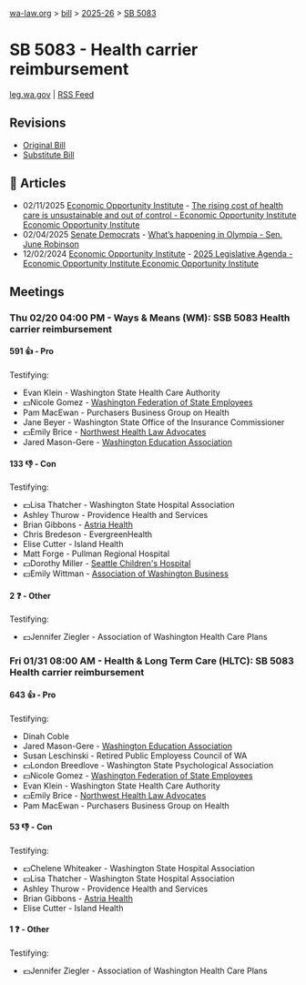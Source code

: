 [wa-law.org](/) > [bill](/bill/) > [2025-26](/bill/2025-26/) > [SB 5083](/bill/2025-26/sb/5083/)

# SB 5083 - Health carrier reimbursement
[leg.wa.gov](https://app.leg.wa.gov/billsummary?BillNumber=5083&Year=2025&Initiative=false) | [RSS Feed](./rss.xml)

## Revisions
* [Original Bill](1/)
* [Substitute Bill](S/)

## 📰 Articles
* 02/11/2025 [Economic Opportunity Institute](/org/economic_opportunity_institute/) - [The rising cost of health care is unsustainable and out of control - Economic Opportunity Institute Economic Opportunity Institute](https://www.opportunityinstitute.org/blog/post/health-care-costs-unsustainable-out-of-control/#:~:text=Senate%20Bill%205083)
* 02/04/2025 [Senate Democrats](/org/senate_democrats/) - [What’s happening in Olympia - Sen. June Robinson](https://senatedemocrats.wa.gov/robinson/2025/02/04/whats-happening-in-olympia/#:~:text=Senate%20Bill%205083)
* 12/02/2024 [Economic Opportunity Institute](/org/economic_opportunity_institute/) - [2025 Legislative Agenda - Economic Opportunity Institute Economic Opportunity Institute](https://www.opportunityinstitute.org/current-projects__trashed/2025-legislative-agenda/#:~:text=Senate%20Bill%205083)

## Meetings
### Thu 02/20 04:00 PM - Ways & Means (WM): SSB 5083 Health carrier reimbursement
#### 591 👍 - Pro
Testifying:
* Evan Klein - Washington State Health Care Authority
* 💵Nicole Gomez - [Washington Federation of State Employees](/org/washington_federation_of_state_employees/)
* Pam MacEwan - Purchasers Business Group on Health
* Jane Beyer - Washington State Office of the Insurance Commissioner
* 💵Emily Brice - [Northwest Health Law Advocates](/org/northwest_health_law_advocates/)
* Jared Mason-Gere - [Washington Education Association](/org/washington_education_association/)

#### 133 👎 - Con
Testifying:
* 💵Lisa Thatcher - Washington State Hospital Association
* Ashley Thurow - Providence Health and Services
* Brian Gibbons - [Astria Health](/org/astria_health/)
* Chris Bredeson - EvergreenHealth
* Elise Cutter - Island Health
* Matt Forge - Pullman Regional Hospital
* 💵Dorothy Miller - [Seattle Children's Hospital](/org/seattle_children's_hospital/)
* 💵Emily Wittman - [Association of Washington Business](/org/association_of_washington_business/)

#### 2 ❓ - Other
Testifying:
* 💵Jennifer Ziegler - Association of Washington Health Care Plans

### Fri 01/31 08:00 AM - Health & Long Term Care (HLTC): SB 5083 Health carrier reimbursement
#### 643 👍 - Pro
Testifying:
* Dinah Coble
* Jared Mason-Gere - [Washington Education Association](/org/washington_education_association/)
* Susan Leschinski - Retired Public Employess Council of WA
* 💵London Breedlove - Washington State Psychological Association
* 💵Nicole Gomez - [Washington Federation of State Employees](/org/washington_federation_of_state_employees/)
* Evan Klein - Washington State Health Care Authority
* 💵Emily Brice - [Northwest Health Law Advocates](/org/northwest_health_law_advocates/)
* Pam MacEwan - Purchasers Business Group on Health

#### 53 👎 - Con
Testifying:
* 💵Chelene Whiteaker - Washington State Hospital Association
* 💵Lisa Thatcher - Washington State Hospital Association
* Ashley Thurow - Providence Health and Services
* Brian Gibbons - [Astria Health](/org/astria_health/)
* Elise Cutter - Island Health

#### 1 ❓ - Other
Testifying:
* 💵Jennifer Ziegler - Association of Washington Health Care Plans
